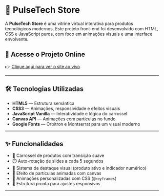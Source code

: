 # 🚀 PulseTech Store

A **PulseTech Store** é uma vitrine virtual interativa para produtos tecnológicos modernos. Este projeto front-end foi desenvolvido com HTML, CSS e JavaScript puros, com foco em animações visuais e uma interface envolvente.

## 🔗 Acesse o Projeto Online

👉 [Clique aqui para ver o site ao vivo](https://luc6923.github.io/pulsetech_store/)

---

## 🛠️ Tecnologias Utilizadas

- **HTML5** — Estrutura semântica  
- **CSS3** — Animações, responsividade e efeitos visuais  
- **JavaScript Vanilla** — Interatividade e lógica do carrossel  
- **Canvas API** — Animações com partículas no fundo  
- **Google Fonts** — Orbitron e Montserrat para um visual moderno

---

## ✨ Funcionalidades

- 🎯 Carrossel de produtos com transição suave  
- ⏱️ Auto-rotação de slides a cada 5 segundos  
- 🧠 Sistema de destaque visual (produto ativo e indicador numérico)  
- 🌌 Efeito de partículas animadas com canvas  
- 💫 Animações personalizadas com CSS (`@keyframes`)  
- 📱 Estrutura pronta para ajustes responsivos

---
